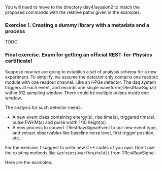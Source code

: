 You will need to move to the directory day4/session2 to match the proposed commands with the relative paths given in the examples.

### Exercise 1. Creating a dummy library with a metadata and a process

TODO

### Final exercise. Exam for getting an official REST-for-Physics certificate!

Suppose now we are going to establish a set of analysis schema for a new experiment. 
To simplify, we assume the detector only contains one readout module with one readout channel. Like an HPGe detector. The daq system triggers
at each event, and records one single waveform(TRestRawSignal) within 512 sampling window. There could be multiple pulses inside one window.

The analysis for such detector needs: 
* A new event class containing energy(s), rise time(s), triggered time(s), pulse FWHM(s) and pulse width 1/10 height(s).
* A new process to convert TRestRawSignalEvent to our new event type, and extract observables like baseline noise level, first trigger position, etc.

For the exercise, I suggest to write new C++ codes of you own. Don't use the existing methods like `GetPointsOverThreshold()` from TRestRawSignal.

Here are the examples:




